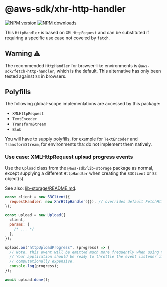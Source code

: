 # @aws-sdk/xhr-http-handler

[![NPM version](https://img.shields.io/npm/v/@aws-sdk/xhr-http-handler/latest.svg)](https://www.npmjs.com/package/@aws-sdk/xhr-http-handler)
[![NPM downloads](https://img.shields.io/npm/dm/@aws-sdk/xhr-http-handler.svg)](https://www.npmjs.com/package/@aws-sdk/xhr-http-handler)

This `HttpHandler` is based on `XMLHttpRequest` and can be substituted if 
requiring a specific use case not covered by `fetch`.

## Warning :warning:
The recommended `HttpHandler` for browser-like environments is `@aws-sdk/fetch-http-handler`, 
which is the default.
This alternative has only been tested against `S3` in browsers. 

## Polyfills

The following global-scope implementations are accessed by this package:

- `XMLHttpRequest`
- `TextEncoder`
- `TransformStream`
- `Blob`

You will have to supply polyfills, for example for `TextEncoder` and `TransformStream`, for environments
that do not implement them natively.

### Use case: XMLHttpRequest upload progress events

Use the `Upload` class from the `@aws-sdk/lib-storage` package as normal, except supplying a different
`HttpHandler` when creating the `S3Client` or `S3` object(s).

See also: [lib-storage/README.md](https://github.com/aws/aws-sdk-js-v3/blob/main/lib/lib-storage/README.md).

```javascript
const client = new S3Client({
  requestHandler: new XhrHttpHandler({}), // overrides default FetchHttpHandler in browsers.
});

const upload = new Upload({
  client,
  params: {
    /* ... */
  },
});

upload.on("httpUploadProgress", (progress) => {
  // Note, this event will be emitted much more frequently when using the XhrHttpHandler.
  // Your application should be ready to throttle the event listener if it is
  // computationally expensive.
  console.log(progress);
});

await upload.done();
```
